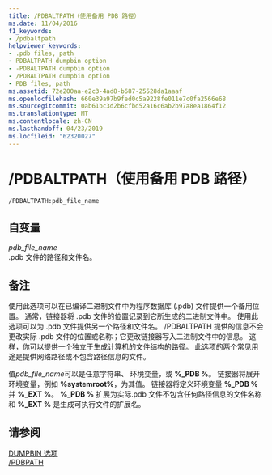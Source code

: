```yaml
---
title: /PDBALTPATH（使用备用 PDB 路径）
ms.date: 11/04/2016
f1_keywords:
- /pdbaltpath
helpviewer_keywords:
- .pdb files, path
- PDBALTPATH dumpbin option
- -PDBALTPATH dumpbin option
- /PDBALTPATH dumpbin option
- PDB files, path
ms.assetid: 72e200aa-e2c3-4ad8-b687-25528da1aaaf
ms.openlocfilehash: 660e39a97b9fed0c5a9228fe011e7c0fa2566e68
ms.sourcegitcommit: 0ab61bc3d2b6cfbd52a16c6ab2b97a8ea1864f12
ms.translationtype: MT
ms.contentlocale: zh-CN
ms.lasthandoff: 04/23/2019
ms.locfileid: "62320027"
---
```

# <a name="pdbaltpath-use-alternate-pdb-path"></a>/PDBALTPATH（使用备用 PDB 路径）

```
/PDBALTPATH:pdb_file_name
```

## <a name="arguments"></a>自变量

*pdb_file_name*<br/>
.pdb 文件的路径和文件名。

## <a name="remarks"></a>备注

使用此选项可以在已编译二进制文件中为程序数据库 (.pdb) 文件提供一个备用位置。 通常，链接器将 .pdb 文件的位置记录到它所生成的二进制文件中。 使用此选项可以为 .pdb 文件提供另一个路径和文件名。 /PDBALTPATH 提供的信息不会更改实际 .pdb 文件的位置或名称；它更改链接器写入二进制文件中的信息。 这样，你可以提供一个独立于生成计算机的文件结构的路径。 此选项的两个常见用途是提供网络路径或不包含路径信息的文件。

值*pdb_file_name*可以是任意字符串、 环境变量，或 **%_PDB %**。 链接器将展开环境变量，例如 **%systemroot%**，为其值。 链接器将定义环境变量 **%_PDB %** 并 **%_EXT %**。 **%_PDB %** 扩展为实际.pdb 文件不包含任何路径信息的文件名称和 **%_EXT %** 是生成可执行文件的扩展名。

## <a name="see-also"></a>请参阅

[DUMPBIN 选项](dumpbin-options.md)<br/>
[/PDBPATH](pdbpath.md)
